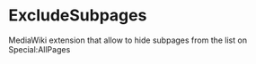# ExcludeSubpages
MediaWiki extension that allow to hide subpages from the list on Special:AllPages
